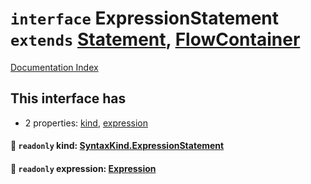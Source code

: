 # `interface` ExpressionStatement `extends` [Statement](../interface.Statement/README.md), [FlowContainer](../interface.FlowContainer/README.md)

[Documentation Index](../README.md)

## This interface has

- 2 properties:
[kind](#-readonly-kind-syntaxkindexpressionstatement),
[expression](#-readonly-expression-expression)


#### 📄 `readonly` kind: [SyntaxKind.ExpressionStatement](../enum.SyntaxKind/README.md#expressionstatement--244)



#### 📄 `readonly` expression: [Expression](../interface.Expression/README.md)




